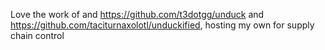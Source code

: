 Love the work of  and https://github.com/t3dotgg/unduck and https://github.com/taciturnaxolotl/unduckified, hosting my own for supply chain control 
